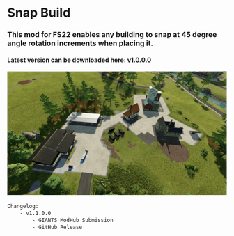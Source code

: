 # Snap Build
### This mod for FS22 enables any building to snap at 45 degree angle rotation increments when placing it. 

#### Latest version can be downloaded here: [v1.0.0.0](https://falkkor.io/FS22_snapBuild.zip)

![Snap Build Screenshot](/screenshots/snapbuild_screen_1.jpg)

```
Changelog:
    - v1.1.0.0 
        - GIANTS ModHub Submission
        - GitHub Release
```
